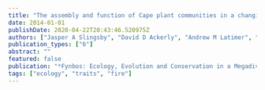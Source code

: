```yaml
---
title: "The assembly and function of Cape plant communities in a changing world"
date: 2014-01-01
publishDate: 2020-04-22T20:43:46.520975Z
authors: ["Jasper A Slingsby", "David D Ackerly", "Andrew M Latimer", "H Peter Linder", "Anton Pauw", "Nicky Allsopp", "Jonathan F Colville", "G Anthony Verboom"]
publication_types: ["6"]
abstract: ""
featured: false
publication: "*Fynbos: Ecology, Evolution and Conservation in a Megadiverse Region.*"
tags: ["ecology", "traits", "fire"]
---
```


